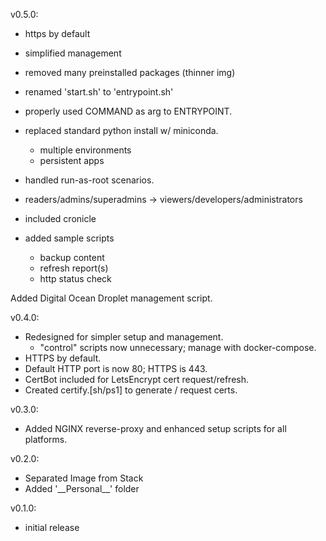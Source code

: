 v0.5.0:
  * https by default
  * simplified management
  * removed many preinstalled packages (thinner img)
  * renamed 'start.sh' to 'entrypoint.sh'
  * properly used COMMAND as arg to ENTRYPOINT.
  * replaced standard python install w/ miniconda.
    * multiple environments
    * persistent apps
  * handled run-as-root scenarios.
  * readers/admins/superadmins -> viewers/developers/administrators

  * included cronicle
  * added sample scripts
    * backup content
    * refresh report(s)
    * http status check

  Added Digital Ocean Droplet management script.

v0.4.0:
* Redesigned for simpler setup and management.
  * "control" scripts now unnecessary; manage with docker-compose.
* HTTPS by default.
* Default HTTP port is now 80; HTTPS is 443.
* CertBot included for LetsEncrypt cert request/refresh.
* Created certify.[sh/ps1] to generate / request certs.

v0.3.0:
* Added NGINX reverse-proxy and enhanced setup scripts for all platforms.

v0.2.0:
* Separated Image from Stack
* Added '\_\_Personal\_\_' folder

v0.1.0:
* initial release

